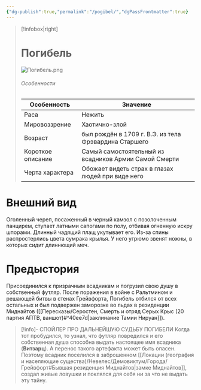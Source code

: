 ```yaml
---
{"dg-publish":true,"permalink":"/pogibel/","dgPassFrontmatter":true}
---
```



> [!infobox|right]
> # Погибель
> ![Погибель.png](/img/user/%D0%98%D0%B7%D0%BE%D0%B1%D1%80%D0%B0%D0%B6%D0%B5%D0%BD%D0%B8%D1%8F/%D0%9F%D0%BE%D0%B3%D0%B8%D0%B1%D0%B5%D0%BB%D1%8C.png)
> ###### Особенности
> | Особенность | Значение |
> | ---- | ---- |
> | Раса | Нежить|
> | Мировоззрение | Хаотично-злой |
> | Возраст | был рождён в 1709 г. В.Э. из тела Фрэвардина Старшего|
> | Короткое описание |Самый самостоятельный из всадников Армии Самой Смерти|
> | Черта характера |Обожает видеть страх в глазах людей при виде него|

# Внешний вид

Оголенный череп, посаженный в черный камзол с позолоченным панцирем, ступает латными сапогами по полу, отбивая огненную искру шпорами. Длинный чадящий плащ укутывает его. Из-за спины распростерлись цвета сумрака крылья. У него угрюмо звенят ножны, в которых сидит длиннющий меч.

# Предыстория

Присоединился к призрачным всадникам и погрузил свою душу в собственный футляр. После поражения в войне с Ральтмином и решающей битвы в стенах Грейвфорта, Погибель отбился от всех остальных и был подвержен заморозке во льдах в резиденции Миднайтов ([[Пересказы/Серостен, Смерть и отряд Серых Крыс (20 партия АПТВ, ваншот)#^40ee7d\|заклинание Тамии Нируан]]). 

> [!info]- СПОЙЛЕР ПРО ДАЛЬНЕЙШУЮ СУДЬБУ ПОГИБЕЛИ
> Когда тот пробудился, то узнал, что футляр повредился и его собственная душа способна выдать настоящее имя всадника (**Витзарц**). А перенос такого артефакта может быть опасен. Поэтому всадник поселился в заброшенном [[Локации (география и населяющие существа)/Невелес/Демовиктум/Города/Грейвфорт#Бывшая резиденция Миднайтов\|замке Миднайтов]], создал живые ловушки и поклялся для себя ни за что не выдать эту тайну. 